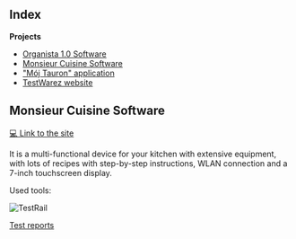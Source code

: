 ## Index

**Projects**
- [Organista 1.0 Software](https://github.com/My-testing-projects/Collection/tree/master/Organista%201.0)
- [Monsieur Cuisine Software](https://github.com/My-testing-projects/Collection/tree/master/Monsieur%20Cuisine)
- ["Mój Tauron" application](https://github.com/My-testing-projects/Collection/tree/master/Tauron%20application)
- [TestWarez website](https://github.com/My-testing-projects/Collection/tree/master/TestWarez%20website)


## Monsieur Cuisine Software

[💻 Link to the site](https://www.monsieur-cuisine.com/pl)

It is a multi-functional device for your kitchen with extensive equipment, with lots of recipes with step-by-step instructions, WLAN connection and a 7-inch touchscreen display.

Used tools:

![TestRail](https://img.shields.io/badge/TestRail-%230A1A2F?style=flat&logo=TestRail)

[Test reports](https://drive.google.com/drive/folders/1_jTrSFk44w5x8FqTzh025DHh0G_89q-X)







